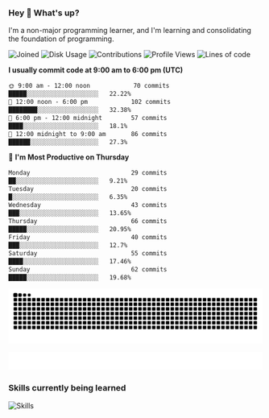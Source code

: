 ### Hey :wave: What's up?

I'm a non-major programming learner, and I'm learning and consolidating the foundation of programming.

<!--START_SECTION:waka-->
![Joined](http://img.shields.io/badge/Joined-6%20years%20ago-6D67E4?style=flat&labelColor=453C67)
![Disk Usage](http://img.shields.io/badge/Github%27s%20Storage-577.8%20MB-FD841F?style=flat&labelColor=E14D2A)
![Contributions](http://img.shields.io/badge/Contributions%20in%202023-59-7DCE13?style=flat&labelColor=2B7A0B)
![Profile Views](http://img.shields.io/badge/Profile%20Views-648-3AB4F2?style=flat&labelColor=0078AA)
![Lines of code](https://img.shields.io/badge/Lines%20of%20code-2%20Million%20Lines%20of%20code-FF8B8B?style=flat&labelColor=EB4747)

**I usually commit code at 9:00 am to 6:00 pm (UTC)** 

```text
🌞 9:00 am - 12:00 noon            70 commits     █████░░░░░░░░░░░░░░░░░░░░   22.22% 
🌆 12:00 noon - 6:00 pm            102 commits    ████████░░░░░░░░░░░░░░░░░   32.38% 
🌃 6:00 pm - 12:00 midnight        57 commits     ████░░░░░░░░░░░░░░░░░░░░░   18.1% 
🌙 12:00 midnight to 9:00 am       86 commits     ██████░░░░░░░░░░░░░░░░░░░   27.3%
```
📅 **I'm Most Productive on Thursday** 

```text
Monday                            29 commits     ██░░░░░░░░░░░░░░░░░░░░░░░   9.21% 
Tuesday                           20 commits     █░░░░░░░░░░░░░░░░░░░░░░░░   6.35% 
Wednesday                         43 commits     ███░░░░░░░░░░░░░░░░░░░░░░   13.65% 
Thursday                          66 commits     █████░░░░░░░░░░░░░░░░░░░░   20.95% 
Friday                            40 commits     ███░░░░░░░░░░░░░░░░░░░░░░   12.7% 
Saturday                          55 commits     ████░░░░░░░░░░░░░░░░░░░░░   17.46% 
Sunday                            62 commits     █████░░░░░░░░░░░░░░░░░░░░   19.68%
```



<!--END_SECTION:waka-->

![Snake animation](https://raw.githubusercontent.com/dirname/dirname/output/snake.svg)

![metrics](github-metrics.svg)

### Skills currently being learned

![Skills](https://skillicons.dev/icons?i=linux,rust,go,solidity,typescript,bash,git,postgres,mysql,redis,mongo,docker,kubernetes,prometheus,grafana)

